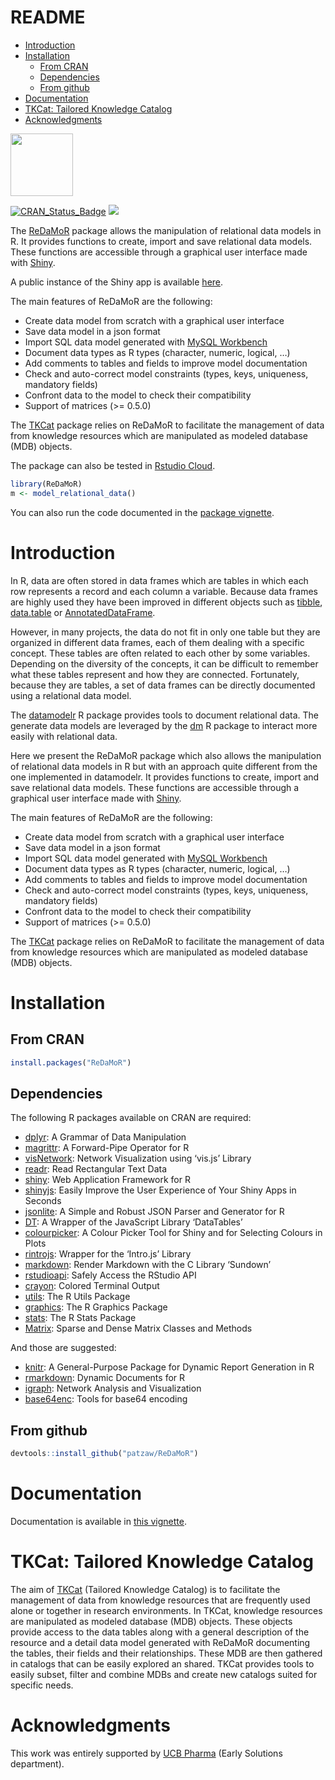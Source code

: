 README
================

-   [Introduction](#introduction)
-   [Installation](#installation)
    -   [From CRAN](#from-cran)
    -   [Dependencies](#dependencies)
    -   [From github](#from-github)
-   [Documentation](#documentation)
-   [TKCat: Tailored Knowledge
    Catalog](#tkcat-tailored-knowledge-catalog)
-   [Acknowledgments](#acknowledgments)

<img src="https://github.com/patzaw/ReDaMoR/raw/master/supp/logo/ReDaMoR.png" width="100px"/>

[![CRAN_Status_Badge](http://www.r-pkg.org/badges/version/ReDaMoR)](https://cran.r-project.org/package=ReDaMoR)
[![](http://cranlogs.r-pkg.org/badges/ReDaMoR)](https://cran.r-project.org/package=ReDaMoR)

The [ReDaMoR](https://patzaw.github.io/TKCat/) package allows the
manipulation of relational data models in R. It provides functions to
create, import and save relational data models. These functions are
accessible through a graphical user interface made with
[Shiny](https://shiny.rstudio.com/).

A public instance of the Shiny app is available
[here](https://pgodard.shinyapps.io/ReDaMoR).

The main features of ReDaMoR are the following:

-   Create data model from scratch with a graphical user interface
-   Save data model in a json format
-   Import SQL data model generated with [MySQL
    Workbench](https://www.mysql.com/products/workbench/)
-   Document data types as R types (character, numeric, logical, …)
-   Add comments to tables and fields to improve model documentation
-   Check and auto-correct model constraints (types, keys, uniqueness,
    mandatory fields)
-   Confront data to the model to check their compatibility
-   Support of matrices (\>= 0.5.0)

The [TKCat](https://patzaw.github.io/TKCat/) package relies on ReDaMoR
to facilitate the management of data from knowledge resources which are
manipulated as modeled database (MDB) objects.

The package can also be tested in [Rstudio
Cloud](https://rstudio.cloud/project/1033803).

``` r
library(ReDaMoR)
m <- model_relational_data()
```

You can also run the code documented in the [package
vignette](https://patzaw.github.io/ReDaMoR/articles/ReDaMoR.html).

# Introduction

In R, data are often stored in data frames which are tables in which
each row represents a record and each column a variable. Because data
frames are highly used they have been improved in different objects such
as [tibble](https://tibble.tidyverse.org/),
[data.table](https://rdatatable.gitlab.io/data.table/) or
[AnnotatedDataFrame](https://bioconductor.org/packages/release/bioc/html/Biobase.html).

However, in many projects, the data do not fit in only one table but
they are organized in different data frames, each of them dealing with a
specific concept. These tables are often related to each other by some
variables. Depending on the diversity of the concepts, it can be
difficult to remember what these tables represent and how they are
connected. Fortunately, because they are tables, a set of data frames
can be directly documented using a relational data model.

The [datamodelr](https://github.com/bergant/datamodelr) R package
provides tools to document relational data. The generate data models are
leveraged by the [dm](https://github.com/cynkra/dm) R package to
interact more easily with relational data.

Here we present the ReDaMoR package which also allows the manipulation
of relational data models in R but with an approach quite different from
the one implemented in datamodelr. It provides functions to create,
import and save relational data models. These functions are accessible
through a graphical user interface made with
[Shiny](https://shiny.rstudio.com/).

The main features of ReDaMoR are the following:

-   Create data model from scratch with a graphical user interface
-   Save data model in a json format
-   Import SQL data model generated with [MySQL
    Workbench](https://www.mysql.com/products/workbench/)
-   Document data types as R types (character, numeric, logical, …)
-   Add comments to tables and fields to improve model documentation
-   Check and auto-correct model constraints (types, keys, uniqueness,
    mandatory fields)
-   Confront data to the model to check their compatibility
-   Support of matrices (\>= 0.5.0)

The [TKCat](https://patzaw.github.io/TKCat/) package relies on ReDaMoR
to facilitate the management of data from knowledge resources which are
manipulated as modeled database (MDB) objects.

# Installation

## From CRAN

``` r
install.packages("ReDaMoR")
```

## Dependencies

The following R packages available on CRAN are required:

-   [dplyr](https://CRAN.R-project.org/package=dplyr): A Grammar of Data
    Manipulation
-   [magrittr](https://CRAN.R-project.org/package=magrittr): A
    Forward-Pipe Operator for R
-   [visNetwork](https://CRAN.R-project.org/package=visNetwork): Network
    Visualization using ‘vis.js’ Library
-   [readr](https://CRAN.R-project.org/package=readr): Read Rectangular
    Text Data
-   [shiny](https://CRAN.R-project.org/package=shiny): Web Application
    Framework for R
-   [shinyjs](https://CRAN.R-project.org/package=shinyjs): Easily
    Improve the User Experience of Your Shiny Apps in Seconds
-   [jsonlite](https://CRAN.R-project.org/package=jsonlite): A Simple
    and Robust JSON Parser and Generator for R
-   [DT](https://CRAN.R-project.org/package=DT): A Wrapper of the
    JavaScript Library ‘DataTables’
-   [colourpicker](https://CRAN.R-project.org/package=colourpicker): A
    Colour Picker Tool for Shiny and for Selecting Colours in Plots
-   [rintrojs](https://CRAN.R-project.org/package=rintrojs): Wrapper for
    the ‘Intro.js’ Library
-   [markdown](https://CRAN.R-project.org/package=markdown): Render
    Markdown with the C Library ‘Sundown’
-   [rstudioapi](https://CRAN.R-project.org/package=rstudioapi): Safely
    Access the RStudio API
-   [crayon](https://CRAN.R-project.org/package=crayon): Colored
    Terminal Output
-   [utils](https://CRAN.R-project.org/package=utils): The R Utils
    Package
-   [graphics](https://CRAN.R-project.org/package=graphics): The R
    Graphics Package
-   [stats](https://CRAN.R-project.org/package=stats): The R Stats
    Package
-   [Matrix](https://CRAN.R-project.org/package=Matrix): Sparse and
    Dense Matrix Classes and Methods

And those are suggested:

-   [knitr](https://CRAN.R-project.org/package=knitr): A General-Purpose
    Package for Dynamic Report Generation in R
-   [rmarkdown](https://CRAN.R-project.org/package=rmarkdown): Dynamic
    Documents for R
-   [igraph](https://CRAN.R-project.org/package=igraph): Network
    Analysis and Visualization
-   [base64enc](https://CRAN.R-project.org/package=base64enc): Tools for
    base64 encoding

## From github

``` r
devtools::install_github("patzaw/ReDaMoR")
```

# Documentation

Documentation is available in [this
vignette](https://patzaw.github.io/ReDaMoR/articles/ReDaMoR.html).

# TKCat: Tailored Knowledge Catalog

The aim of [TKCat](https://patzaw.github.io/TKCat/) (Tailored Knowledge
Catalog) is to facilitate the management of data from knowledge
resources that are frequently used alone or together in research
environments. In TKCat, knowledge resources are manipulated as modeled
database (MDB) objects. These objects provide access to the data tables
along with a general description of the resource and a detail data model
generated with ReDaMoR documenting the tables, their fields and their
relationships. These MDB are then gathered in catalogs that can be
easily explored an shared. TKCat provides tools to easily subset, filter
and combine MDBs and create new catalogs suited for specific needs.

# Acknowledgments

This work was entirely supported by [UCB Pharma](https://www.ucb.com/)
(Early Solutions department).
